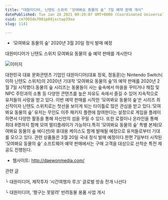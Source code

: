 ```yaml
---
title: "대원미디어, 닌텐도 스위치 ‘모여봐요 동물의 숲’ 7일 예약 판매 개시"
datePublished: Tue Jan 26 2021 09:29:07 GMT+0000 (Coordinated Universal Time)
cuid: cm7005de7001p09jxctwp39aa
slug: 1141

---
```



- ‘모여봐요 동물의 숲’ 2020년 3월 20일 정식 발매 예정

대원미디어가 닌텐도 스위치 모여봐요 동물의 숲 예약 판매를 개시한다

![이미지](https://cdn.hashnode.com/res/hashnode/image/upload/v1739249335416/3b23b079-d188-49a1-8d2f-c3fd361e0431.jpeg)

대한민국 대표 문화콘텐츠 기업인 대원미디어(대표 정욱, 정동훈)는 Nintendo Switch( 이하 닌텐도 스위치)의 2020년 기대작 ‘모여봐요 동물의 숲’의 예약 판매를 2020년 2월 7일 시작했다.동물의 숲 시리즈는 동물들이 사는 숲속에서 마을을 꾸미거나 채집 및 NPC 주민과의 소통 등 다양한 콘텐츠를 높은 자유도 속에서 즐길 수 있어 지속적으로 유저들의 사랑을 받고 있다. 이번 예약 판매를 시작한 ‘모여봐요 동물의 숲’은 시리즈 최신작이자 닌텐도 스위치로는 첫선을 보이게 되는 타이틀로 많은 관심을 받고 있다.‘모여봐요 동물의 숲’ 유저는 무인도 이주 패키지 플랜에 참여한다는 설정으로 게임을 플레이하면서 다양한 활동을 통해 자신만의 섬을 꾸밀 수 있다. 또한 로컬이나 온라인을 통해 최대 8명까지 함께 모여 멀티플레이가 가능하다.특히 ‘모여봐요 동물의 숲’ 특별 본체(모여봐요 동물의 숲 에디션)와 휴대용 케이스도 함께 발매될 예정으로 유저들로부터 기대를 모으고 있다. 관련 상품들은 3월 20일 국내 정식 발매 예정이다.한편 7일부터 시작된 ‘모여봐요 둥물의 숲’ 소프트웨어 예약 판매에서는 구매 고객을 대상으로 선착순 특전 제공도 진행된다.

- 웹사이트: http://daewonmedia.com/

관련 글

└ 대원미디어, 제작투자 ‘시간여행자 루크’ 글로벌 방송 전개 나선다

└ 대원미디어, ‘짱구는 못말려’ 반려동물 용품 사업 개시
